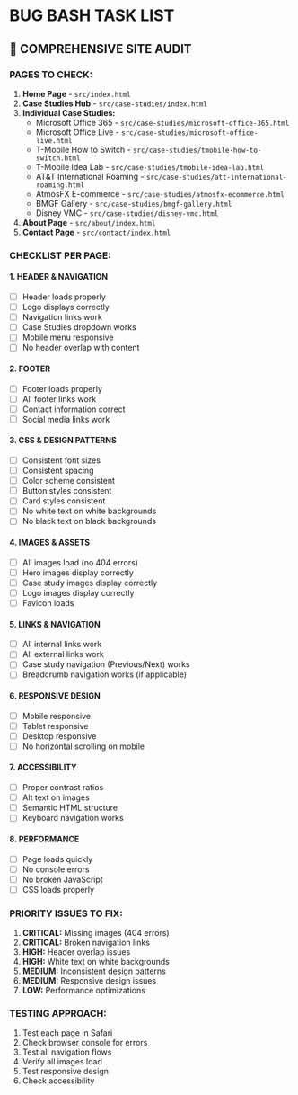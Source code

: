 # BUG BASH TASK LIST

## 🎯 **COMPREHENSIVE SITE AUDIT**

### **PAGES TO CHECK:**
1. **Home Page** - `src/index.html`
2. **Case Studies Hub** - `src/case-studies/index.html`
3. **Individual Case Studies:**
   - Microsoft Office 365 - `src/case-studies/microsoft-office-365.html`
   - Microsoft Office Live - `src/case-studies/microsoft-office-live.html`
   - T-Mobile How to Switch - `src/case-studies/tmobile-how-to-switch.html`
   - T-Mobile Idea Lab - `src/case-studies/tmobile-idea-lab.html`
   - AT&T International Roaming - `src/case-studies/att-international-roaming.html`
   - AtmosFX E-commerce - `src/case-studies/atmosfx-ecommerce.html`
   - BMGF Gallery - `src/case-studies/bmgf-gallery.html`
   - Disney VMC - `src/case-studies/disney-vmc.html`
4. **About Page** - `src/about/index.html`
5. **Contact Page** - `src/contact/index.html`

### **CHECKLIST PER PAGE:**

#### **1. HEADER & NAVIGATION**
- [ ] Header loads properly
- [ ] Logo displays correctly
- [ ] Navigation links work
- [ ] Case Studies dropdown works
- [ ] Mobile menu responsive
- [ ] No header overlap with content

#### **2. FOOTER**
- [ ] Footer loads properly
- [ ] All footer links work
- [ ] Contact information correct
- [ ] Social media links work

#### **3. CSS & DESIGN PATTERNS**
- [ ] Consistent font sizes
- [ ] Consistent spacing
- [ ] Color scheme consistent
- [ ] Button styles consistent
- [ ] Card styles consistent
- [ ] No white text on white backgrounds
- [ ] No black text on black backgrounds

#### **4. IMAGES & ASSETS**
- [ ] All images load (no 404 errors)
- [ ] Hero images display correctly
- [ ] Case study images display correctly
- [ ] Logo images display correctly
- [ ] Favicon loads

#### **5. LINKS & NAVIGATION**
- [ ] All internal links work
- [ ] All external links work
- [ ] Case study navigation (Previous/Next) works
- [ ] Breadcrumb navigation works (if applicable)

#### **6. RESPONSIVE DESIGN**
- [ ] Mobile responsive
- [ ] Tablet responsive
- [ ] Desktop responsive
- [ ] No horizontal scrolling on mobile

#### **7. ACCESSIBILITY**
- [ ] Proper contrast ratios
- [ ] Alt text on images
- [ ] Semantic HTML structure
- [ ] Keyboard navigation works

#### **8. PERFORMANCE**
- [ ] Page loads quickly
- [ ] No console errors
- [ ] No broken JavaScript
- [ ] CSS loads properly

### **PRIORITY ISSUES TO FIX:**
1. **CRITICAL:** Missing images (404 errors)
2. **CRITICAL:** Broken navigation links
3. **HIGH:** Header overlap issues
4. **HIGH:** White text on white backgrounds
5. **MEDIUM:** Inconsistent design patterns
6. **MEDIUM:** Responsive design issues
7. **LOW:** Performance optimizations

### **TESTING APPROACH:**
1. Test each page in Safari
2. Check browser console for errors
3. Test all navigation flows
4. Verify all images load
5. Test responsive design
6. Check accessibility
